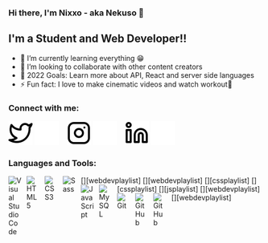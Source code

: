 ### Hi there, I'm Nixxo - aka Nekuso 👋

## I'm a Student and Web Developer!!

- 🌱 I’m currently learning everything 😁
- 👯 I’m looking to collaborate with other content creators
- 🥅 2022 Goals: Learn more about API, React and server side languages
- ⚡ Fun fact: I love to make cinematic videos and watch workout🦾

### Connect with me:
[![website](./img/twitter-light.svg)](https://twitter.com/Nekuso2#gh-light-mode-only)
[![website](./img/twitter-dark.svg)](https://twitter.com/Nekuso2#gh-dark-mode-only)
&nbsp;&nbsp;
[![website](./img/instagram-light.svg)](https://instagram.com/nekuso_xx#gh-light-mode-only)
[![website](./img/instagram-dark.svg)](https://instagram.com/nekuso_xx#gh-dark-mode-only)
&nbsp;&nbsp;
[![website](./img/linkedin-light.svg)](https://www.linkedin.com/in/kaihzan-nixxo-c-jamilla-1314a4227/#gh-light-mode-only)
[![website](./img/linkedin-dark.svg)](https://www.linkedin.com/in/kaihzan-nixxo-c-jamilla-1314a4227/#gh-dark-mode-only)

### Languages and Tools:
[<img align="left" alt="Visual Studio Code" width="26px" src="https://cdn.jsdelivr.net/gh/devicons/devicon/icons/vscode/vscode-original.svg" style="padding-right:10px;" />][webdevplaylist]
[<img align="left" alt="HTML5" width="26px" src="https://cdn.jsdelivr.net/gh/devicons/devicon/icons/html5/html5-original.svg" style="padding-right:10px;" />][webdevplaylist]
[<img align="left" alt="CSS3" width="26px" src="https://cdn.jsdelivr.net/gh/devicons/devicon/icons/css3/css3-original.svg" style="padding-right:10px;" />][cssplaylist]
[<img align="left" alt="Sass" width="26px" src="https://cdn.jsdelivr.net/gh/devicons/devicon/icons/sass/sass-original.svg" style="padding-right:10px;" />][cssplaylist]
[<img align="left" alt="JavaScript" width="26px" src="https://cdn.jsdelivr.net/gh/devicons/devicon/icons/javascript/javascript-original.svg" style="padding-right:10px;" />][jsplaylist]
[<img align="left" alt="MySQL" width="26px" src="https://cdn.jsdelivr.net/gh/devicons/devicon/icons/mysql/mysql-original.svg" style="padding-right:10px;" />][webdevplaylist]
[<img align="left" alt="Git" width="26px" src="https://cdn.jsdelivr.net/gh/devicons/devicon/icons/git/git-original.svg" style="padding-right:10px;" />][webdevplaylist]
[<img align="left" alt="GitHub" width="26px" src="https://user-images.githubusercontent.com/3369400/139447912-e0f43f33-6d9f-45f8-be46-2df5bbc91289.png" style="padding-right:10px;" />](https://github.com/Nekuso#gh-dark-mode-only)
[<img align="left" alt="GitHub" width="26px" src="https://user-images.githubusercontent.com/3369400/139448065-39a229ba-4b06-434b-bc67-616e2ed80c8f.png" style="padding-right:10px;" />](https://github.com/Nekuso#gh-light-mode-only)

<!--
**Nekuso/Nekuso** is a ✨ _special_ ✨ repository because its `README.md` (this file) appears on your GitHub profile.

Here are some ideas to get you started:

- 🔭 I’m currently working on ...
- 🌱 I’m currently learning ...
- 👯 I’m looking to collaborate on ...
- 🤔 I’m looking for help with ...
- 💬 Ask me about ...
- 📫 How to reach me: ...
- 😄 Pronouns: ...
- ⚡ Fun fact: ...
-->
